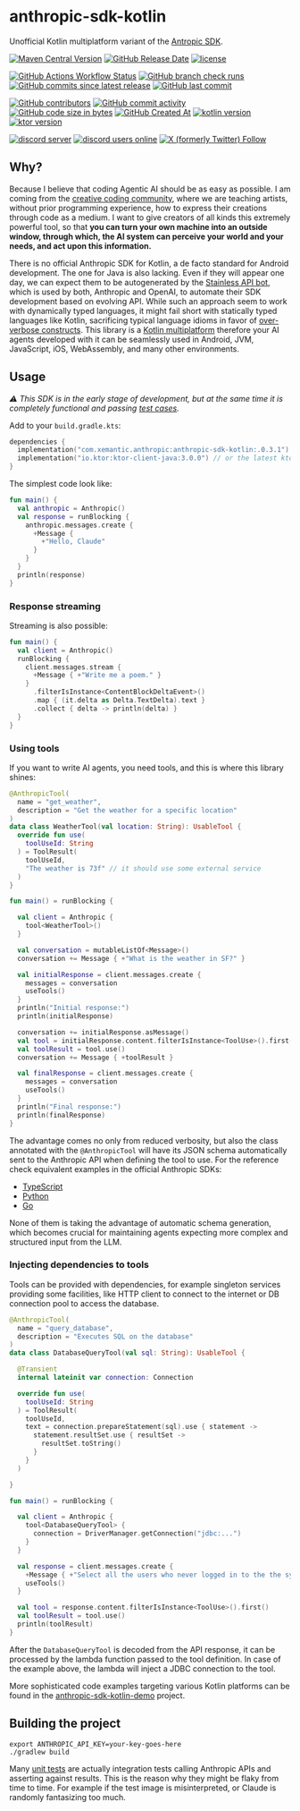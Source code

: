 # anthropic-sdk-kotlin

Unofficial Kotlin multiplatform variant of the
[Antropic SDK](https://docs.anthropic.com/en/api/client-sdks).

[<img alt="Maven Central Version" src="https://img.shields.io/maven-central/v/com.xemantic.anthropic/anthropic-sdk-kotlin">](https://central.sonatype.com/namespace/com.xemantic.anthropic)
[<img alt="GitHub Release Date" src="https://img.shields.io/github/release-date/xemantic/anthropic-sdk-kotlin">](https://github.com/xemantic/anthropic-sdk-kotlin/releases)
[<img alt="license" src="https://img.shields.io/github/license/xemantic/anthropic-sdk-kotlin?color=blue">](https://github.com/xemantic/anthropic-sdk-kotlin/blob/main/LICENSE)

[<img alt="GitHub Actions Workflow Status" src="https://img.shields.io/github/actions/workflow/status/xemantic/anthropic-sdk-kotlin/build-main.yml">](https://github.com/xemantic/anthropic-sdk-kotlin/actions/workflows/build-main.yml)
[<img alt="GitHub branch check runs" src="https://img.shields.io/github/check-runs/xemantic/anthropic-sdk-kotlin/main">](https://github.com/xemantic/anthropic-sdk-kotlin/actions/workflows/build-main.yml)
[<img alt="GitHub commits since latest release" src="https://img.shields.io/github/commits-since/xemantic/anthropic-sdk-kotlin/latest">](https://github.com/xemantic/anthropic-sdk-kotlin/commits/main/)
[<img alt="GitHub last commit" src="https://img.shields.io/github/last-commit/xemantic/anthropic-sdk-kotlin">](https://github.com/xemantic/anthropic-sdk-kotlin/commits/main/)

[<img alt="GitHub contributors" src="https://img.shields.io/github/contributors/xemantic/anthropic-sdk-kotlin">](https://github.com/xemantic/anthropic-sdk-kotlin/graphs/contributors)
[<img alt="GitHub commit activity" src="https://img.shields.io/github/commit-activity/t/xemantic/anthropic-sdk-kotlin">](https://github.com/xemantic/anthropic-sdk-kotlin/commits/main/)
[<img alt="GitHub code size in bytes" src="https://img.shields.io/github/languages/code-size/xemantic/anthropic-sdk-kotlin">]()
[<img alt="GitHub Created At" src="https://img.shields.io/github/created-at/xemantic/anthropic-sdk-kotlin">](https://github.com/xemantic/anthropic-sdk-kotlin/commit/39c1fa4c138d4c671868c973e2ad37b262ae03c2)
[<img alt="kotlin version" src="https://img.shields.io/badge/dynamic/toml?url=https%3A%2F%2Fraw.githubusercontent.com%2Fxemantic%2Fanthropic-sdk-kotlin%2Fmain%2Fgradle%2Flibs.versions.toml&query=versions.kotlin&label=kotlin">](https://kotlinlang.org/docs/releases.html)
[<img alt="ktor version" src="https://img.shields.io/badge/dynamic/toml?url=https%3A%2F%2Fraw.githubusercontent.com%2Fxemantic%2Fanthropic-sdk-kotlin%2Fmain%2Fgradle%2Flibs.versions.toml&query=versions.ktor&label=ktor">](https://ktor.io/)

[<img alt="discord server" src="https://dcbadge.limes.pink/api/server/https://discord.gg/vQktqqN2Vn?style=flat">](https://discord.gg/vQktqqN2Vn)
[<img alt="discord users online" src="https://img.shields.io/discord/811561179280965673">](https://discord.gg/vQktqqN2Vn)
[<img alt="X (formerly Twitter) Follow" src="https://img.shields.io/twitter/follow/KazikPogoda">](https://x.com/KazikPogoda)

## Why?

Because I believe that coding Agentic AI should be as easy as possible. I am coming from the
[creative coding community](https://creativecode.berlin/), where
we are teaching artists, without prior programming experience, how to express their creations through
code as a medium. I want to give creators of all kinds this extremely powerful tool, so that
**you can turn your own machine into an outside window, through which, the AI system can perceive
your world and your needs, and act upon this information.**

There is no official Anthropic SDK for Kotlin, a de facto standard for Android development. The one for Java
is also lacking. Even if they will appear one day, we can expect them to be autogenerated by the
[Stainless API bot](https://www.stainlessapi.com/), which is used by both, Anthropic and OpenAI, to automate
their SDK development based on evolving API. While such an approach seem to work with dynamically typed languages,
it might fail short with statically typed languages like Kotlin, sacrificing typical language idioms in favor
of [over-verbose constructs](https://github.com/anthropics/anthropic-sdk-go/blob/main/examples/tools/main.go).
This library is a [Kotlin multiplatform](https://kotlinlang.org/docs/multiplatform.html)
therefore your AI agents developed with it can be seamlessly used in Android, JVM, JavaScript, iOS, WebAssembly,
and many other environments.

## Usage

_:warning: This SDK is in the early stage of development, but at the same time it is completely functional and passing
[test cases](src/commonTest/kotlin)._

Add to your `build.gradle.kts`:

```kotlin
dependencies {
  implementation("com.xemantic.anthropic:anthropic-sdk-kotlin:.0.3.1")
  implementation("io.ktor:ktor-client-java:3.0.0") // or the latest ktor version
} 
```

The simplest code look like:

```kotlin
fun main() {
  val anthropic = Anthropic()
  val response = runBlocking {
    anthropic.messages.create {
      +Message {
        +"Hello, Claude"
      }
    }
  }
  println(response)
}
```

### Response streaming

Streaming is also possible:

```kotlin
fun main() {
  val client = Anthropic()
  runBlocking {
    client.messages.stream {
      +Message { +"Write me a poem." }
    }
      .filterIsInstance<ContentBlockDeltaEvent>()
      .map { (it.delta as Delta.TextDelta).text }
      .collect { delta -> println(delta) }
  }
}
```

### Using tools

If you want to write AI agents, you need tools, and this is where this library shines:

```kotlin
@AnthropicTool(
  name = "get_weather",
  description = "Get the weather for a specific location"
)
data class WeatherTool(val location: String): UsableTool {
  override fun use(
    toolUseId: String
  ) = ToolResult(
    toolUseId,
    "The weather is 73f" // it should use some external service
  )
}

fun main() = runBlocking {

  val client = Anthropic {
    tool<WeatherTool>()
  }

  val conversation = mutableListOf<Message>()
  conversation += Message { +"What is the weather in SF?" }

  val initialResponse = client.messages.create {
    messages = conversation
    useTools()
  }
  println("Initial response:")
  println(initialResponse)

  conversation += initialResponse.asMessage()
  val tool = initialResponse.content.filterIsInstance<ToolUse>().first()
  val toolResult = tool.use()
  conversation += Message { +toolResult }

  val finalResponse = client.messages.create {
    messages = conversation
    useTools()
  }
  println("Final response:")
  println(finalResponse)
}
```

The advantage comes no only from reduced verbosity, but also the class annotated with
the `@AnthropicTool` will have its JSON schema automatically sent to the Anthropic API when
defining the tool to use. For the reference check equivalent examples in the official
Anthropic SDKs:

* [TypeScript](https://github.com/anthropics/anthropic-sdk-typescript/blob/main/examples/tools.ts)
* [Python](https://github.com/anthropics/anthropic-sdk-python/blob/main/examples/tools.py)
* [Go](https://github.com/anthropics/anthropic-sdk-go/blob/main/examples/tools/main.go)

None of them is taking the advantage of automatic schema generation, which becomes crucial
for maintaining agents expecting more complex and structured input from the LLM.

### Injecting dependencies to tools

Tools can be provided with dependencies, for example singleton
services providing some facilities, like HTTP client to connect to the
internet or DB connection pool to access the database. 

```kotlin
@AnthropicTool(
  name = "query_database",
  description = "Executes SQL on the database"
)
data class DatabaseQueryTool(val sql: String): UsableTool {

  @Transient
  internal lateinit var connection: Connection

  override fun use(
    toolUseId: String
  ) = ToolResult(
    toolUseId,
    text = connection.prepareStatement(sql).use { statement ->
      statement.resultSet.use { resultSet ->
        resultSet.toString()
      }
    }
  )

}

fun main() = runBlocking {

  val client = Anthropic {
    tool<DatabaseQueryTool> {
      connection = DriverManager.getConnection("jdbc:...")
    }
  }

  val response = client.messages.create {
    +Message { +"Select all the users who never logged in to the the system" }
    useTools()
  }

  val tool = response.content.filterIsInstance<ToolUse>().first()
  val toolResult = tool.use()
  println(toolResult)
}
```

After the `DatabaseQueryTool` is decoded from the API response, it can be processed
by the lambda function passed to the tool definition. In case of the example above,
the lambda will inject a JDBC connection to the tool.

More sophisticated code examples targeting various Kotlin platforms can be found in the
[anthropic-sdk-kotlin-demo](https://github.com/xemantic/anthropic-sdk-kotlin-demo)
project.

## Building the project

```shell
export ANTHROPIC_API_KEY=your-key-goes-here
./gradlew build
```

Many [unit tests](src/commonTest/kotlin) are actually integration tests calling Anthropic APIs
and asserting against results. This is the reason why they might be flaky from time to time. For
example if the test image is misinterpreted, or Claude is randomly fantasizing too much.
